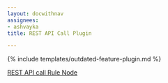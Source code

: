 ```yaml
---
layout: docwithnav
assignees:
- ashvayka
title: REST API Call Plugin

---
```


{% include templates/outdated-feature-plugin.md %}

[REST API call Rule Node](/docs/user-guide/rule-engine-2-0/external-nodes/#rest-api-call-node)